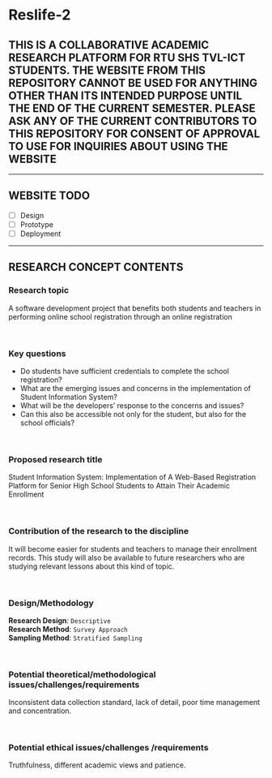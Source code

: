 # Reslife-2

## THIS IS A COLLABORATIVE ACADEMIC RESEARCH PLATFORM FOR RTU SHS TVL-ICT STUDENTS. THE WEBSITE FROM THIS REPOSITORY CANNOT BE USED FOR ANYTHING OTHER THAN ITS INTENDED PURPOSE UNTIL THE END OF THE CURRENT SEMESTER. PLEASE ASK ANY OF THE CURRENT CONTRIBUTORS TO THIS REPOSITORY FOR CONSENT OF APPROVAL TO USE FOR INQUIRIES ABOUT USING THE WEBSITE

- - -

## WEBSITE TODO

- [ ] Design
- [ ] Prototype
- [ ] Deployment

- - -

## RESEARCH CONCEPT CONTENTS

### Research topic

A software development project that benefits both students and teachers in performing online school registration through an online registration

<br>

### Key questions

- Do students have sufficient credentials to complete the school registration?
- What are the emerging issues and concerns in the implementation of Student Information System?
- What will be the developers’ response to the concerns and issues? 
- Can this also be accessible not only for the student, but also for the school officials?

<br>

### Proposed research title

Student Information System: Implementation of A Web-Based Registration Platform for Senior High School Students to Attain Their Academic Enrollment

<br>

### Contribution of the research to the discipline

It will become easier for students and teachers to manage their enrollment records. This study will also be available to future researchers who are studying relevant lessons about this kind of topic.

<br>

### Design/Methodology

**Research Design**: `Descriptive`\
**Research Method**: `Survey Approach`\
**Sampling Method**: `Stratified Sampling`

<br>

### Potential theoretical/methodological issues/challenges/requirements

Inconsistent data collection standard, lack of detail, poor time management and concentration.

<br>

### Potential ethical issues/challenges /requirements

Truthfulness, different academic views and patience.
